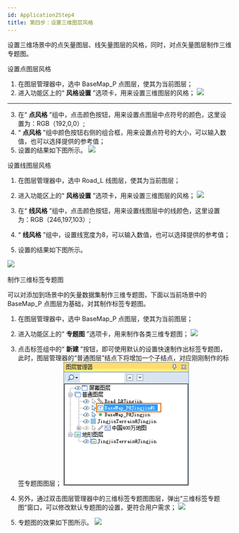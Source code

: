 ```yaml
---
id: Application2Step4
title: 第四步：设置三维图层风格  
---  
```

设置三维场景中的点矢量图层、线矢量图层的风格，同时，对点矢量图层制作三维专题图。

设置点图层风格

  1. 在图层管理器中，选中 BaseMap_P 点图层，使其为当前图层；
  2. 进入功能区上的“ **风格设置** ”选项卡，用来设置三维图层的风格；
![](img/ly3DstyleTab.png)  
---  
  3. 在“ **点风格** ”组中，点击颜色按钮，用来设置点图层中点符号的颜色，这里设置为：RGB（192,0,0）;
  4. “ **点风格** ”组中颜色按钮右侧的组合框，用来设置点符号的大小，可以输入数值，也可以选择提供的参考值；
  5. 设置的结果如下图所示。
![](img/PointStyle.png)  


设置线图层风格

  1. 在图层管理器中，选中 Road_L 线图层，使其为当前图层；
  2. 进入功能区上的“ **风格设置** ”选项卡，用来设置三维图层的风格；
![](img/ly3DstyleTab2.png)  

  3. 在“ **线风格** ”组中，点击颜色按钮，用来设置线图层中的线颜色，这里设置为：RGB（246,197,103）;
  4. “ **线风格** ”组中，设置线宽度为8，可以输入数值，也可以选择提供的参考值；
  5. 设置的结果如下图所示。  

![](img/LineStyle.png)  


制作三维标签专题图

可以对添加到场景中的矢量数据集制作三维专题图，下面以当前场景中的 BaseMap_P 点图层为基础，对其制作标签专题图。

  1. 在图层管理器中，选中 BaseMap_P 点图层，使其为当前图层；
  2. 进入功能区上的“ **专题图** ”选项卡，用来制作各类三维专题图；
![](img/Theme3D.png)  
 
  3. 点击标签组中的“ **新建** ”按钮，即可使用默认的设置快速制作出标签专题图，此时，图层管理器的“普通图层”结点下将增加一个子结点，对应刚刚制作的标签专题图图层；
![](img/lableTheme.png)  

  4. 另外，通过双击图层管理器中的三维标签专题图图层，弹出“三维标签专题图”窗口，可以修改默认专题图的设置，更符合用户需求；
![](img/LabelTheme2.png)  

  5. 专题图的效果如下图所示。
![](img/LableStyle.png)  
